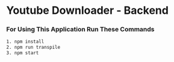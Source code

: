 # Youtube Downloader - Backend

### For Using This Application Run These Commands

```bash
1. npm install
2. npm run transpile
3. npm start
```
